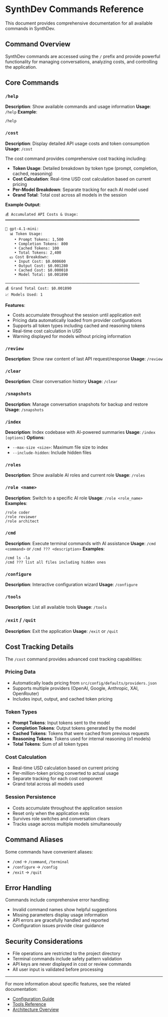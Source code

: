 # SynthDev Commands Reference

This document provides comprehensive documentation for all available commands in SynthDev.

## Command Overview

SynthDev commands are accessed using the `/` prefix and provide powerful functionality for managing conversations, analyzing costs, and controlling the application.

## Core Commands

### `/help`

**Description**: Show available commands and usage information
**Usage**: `/help`
**Example**:

```
/help
```

### `/cost`

**Description**: Display detailed API usage costs and token consumption
**Usage**: `/cost`

The cost command provides comprehensive cost tracking including:

- **Token Usage**: Detailed breakdown by token type (prompt, completion, cached, reasoning)
- **Cost Calculation**: Real-time USD cost calculation based on current pricing
- **Per-Model Breakdown**: Separate tracking for each AI model used
- **Grand Total**: Total cost across all models in the session

**Example Output**:

```
💰 Accumulated API Costs & Usage:
════════════════════════════════════════════════════════════

🤖 gpt-4.1-mini:
  📊 Token Usage:
    • Prompt Tokens: 1,500
    • Completion Tokens: 800
    • Cached Tokens: 100
    • Total Tokens: 2,400
  💵 Cost Breakdown:
    • Input Cost: $0.000600
    • Output Cost: $0.001280
    • Cached Cost: $0.000010
    • Model Total: $0.001890

────────────────────────────────────────────────────────────
💰 Grand Total Cost: $0.001890
📈 Models Used: 1
```

**Features**:

- Costs accumulate throughout the session until application exit
- Pricing data automatically loaded from provider configurations
- Supports all token types including cached and reasoning tokens
- Real-time cost calculation in USD
- Warning displayed for models without pricing information

### `/review`

**Description**: Show raw content of last API request/response
**Usage**: `/review`

### `/clear`

**Description**: Clear conversation history
**Usage**: `/clear`

### `/snapshots`

**Description**: Manage conversation snapshots for backup and restore
**Usage**: `/snapshots`

### `/index`

**Description**: Index codebase with AI-powered summaries
**Usage**: `/index [options]`
**Options**:

- `--max-size <size>`: Maximum file size to index
- `--include-hidden`: Include hidden files

### `/roles`

**Description**: Show available AI roles and current role
**Usage**: `/roles`

### `/role <name>`

**Description**: Switch to a specific AI role
**Usage**: `/role <role_name>`
**Examples**:

```
/role coder
/role reviewer
/role architect
```

### `/cmd`

**Description**: Execute terminal commands with AI assistance
**Usage**: `/cmd <command>` or `/cmd ??? <description>`
**Examples**:

```
/cmd ls -la
/cmd ??? list all files including hidden ones
```

### `/configure`

**Description**: Interactive configuration wizard
**Usage**: `/configure`

### `/tools`

**Description**: List all available tools
**Usage**: `/tools`

### `/exit` / `/quit`

**Description**: Exit the application
**Usage**: `/exit` or `/quit`

## Cost Tracking Details

The `/cost` command provides advanced cost tracking capabilities:

### Pricing Data

- Automatically loads pricing from `src/config/defaults/providers.json`
- Supports multiple providers (OpenAI, Google, Anthropic, XAI, OpenRouter)
- Includes input, output, and cached token pricing

### Token Types

- **Prompt Tokens**: Input tokens sent to the model
- **Completion Tokens**: Output tokens generated by the model
- **Cached Tokens**: Tokens that were cached from previous requests
- **Reasoning Tokens**: Tokens used for internal reasoning (o1 models)
- **Total Tokens**: Sum of all token types

### Cost Calculation

- Real-time USD calculation based on current pricing
- Per-million-token pricing converted to actual usage
- Separate tracking for each cost component
- Grand total across all models used

### Session Persistence

- Costs accumulate throughout the application session
- Reset only when the application exits
- Survives role switches and conversation clears
- Tracks usage across multiple models simultaneously

## Command Aliases

Some commands have convenient aliases:

- `/cmd` → `/command`, `/terminal`
- `/configure` → `/config`
- `/exit` → `/quit`

## Error Handling

Commands include comprehensive error handling:

- Invalid command names show helpful suggestions
- Missing parameters display usage information
- API errors are gracefully handled and reported
- Configuration issues provide clear guidance

## Security Considerations

- File operations are restricted to the project directory
- Terminal commands include safety pattern validation
- API keys are never displayed in cost or review commands
- All user input is validated before processing

---

For more information about specific features, see the related documentation:

- [Configuration Guide](configuration.md)
- [Tools Reference](Tools.md)
- [Architecture Overview](architecture.md)
